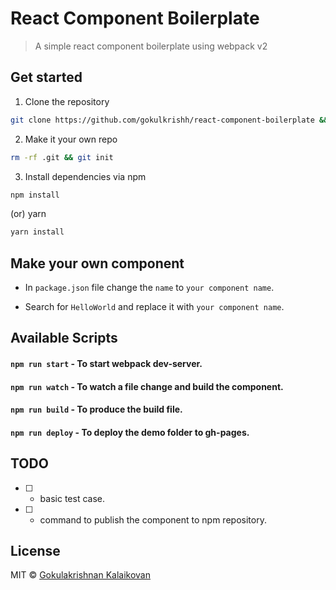 # React Component Boilerplate

> A simple react component boilerplate using webpack v2

## Get started

1. Clone the repository

```bash 
git clone https://github.com/gokulkrishh/react-component-boilerplate && cd react-component-boilerplate
```

2. Make it your own repo

```bash 
rm -rf .git && git init
```

3. Install dependencies via npm

```bash
npm install
```

(or) yarn

```bash
yarn install
```

## Make your own component

- In `package.json` file change the `name` to `your component name`.

- Search for `HelloWorld` and replace it with `your component name`.

## Available Scripts

#### `npm run start`  - To start webpack dev-server.

#### `npm run watch`  - To watch a file change and build the component.

#### `npm run build`  - To produce the build file.

#### `npm run deploy` - To deploy the demo folder to gh-pages.

## TODO

- [ ] - basic test case.
- [ ] - command to publish the component to npm repository.

## License

MIT © [Gokulakrishnan Kalaikovan](https://github.com/gokulkrishh)
